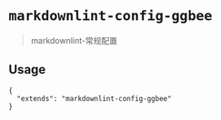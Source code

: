 # `markdownlint-config-ggbee`

> markdownlint-常规配置

## Usage

```
{
  "extends": "markdownlint-config-ggbee"
}
```
